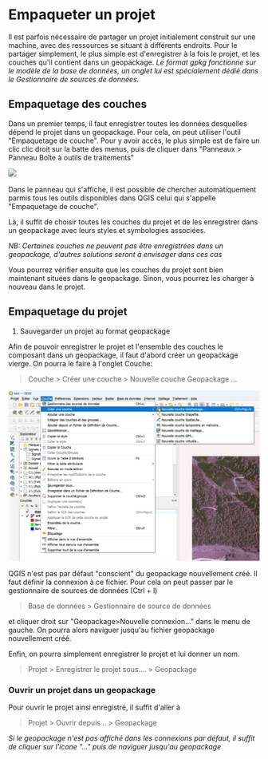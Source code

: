 # Empaqueter un projet

Il est parfois nécessaire de partager un projet initialement construit sur une machine, avec des ressources se situant à différents endroits. 
Pour le partager simplement, le plus simple est d'enregistrer à la fois le projet, et les couches qu'il contient dans un geopackage. 
_Le format gpkg fonctionne sur le modèle de la base de données, un onglet lui est spécialement dédié dans le Gestionnaire de sources de données._


## Empaquetage des couches

Dans un premier temps, il faut enregistrer toutes les données desquelles dépend le projet dans un geopackage. 
Pour cela, on peut utiliser l'outil "Empaquetage de couche".
Pour y avoir accès, le plus simple est de faire un clic clic droit sur la batte des menus, puis de cliquer dans "Panneaux > Panneau Boîte à outils de traitements"


![](./img/panneaux_barretoutils.png)


Dans le panneau qui s'affiche, il est possible de chercher automatiquement parmis tous les outils disponibles dans QGIS celui qui s'appelle "Empaquetage de couche". 

Là, il suffit de choisir toutes les couches du projet et de les enregistrer dans un geopackage avec leurs styles et symbologies associées. 

_NB: Certaines couches ne peuvent pas être enregistrées dans un geopackage, d'autres solutions seront à envisager dans ces cas_

Vous pourrez vérifier ensuite que les couches du projet sont bien maintenant situées dans le geopackage. Sinon, vous pourrez les charger à nouveau dans le projet.


## Empaquetage du projet 


1. Sauvegarder un projet au format geopackage

Afin de pouvoir enregistrer le projet et l'ensemble des couches le composant dans un geopackage, il faut d'abord créer un geopackage vierge. 
On pourra le faire à l'onglet Couche:
> Couche > Créer une couche > Nouvelle couche Geopackage ...


![](./img/creer_gpkg.png)


QGIS n'est pas par défaut "conscient" du geopackage nouvellement créé. Il faut définir la connexion à ce fichier. 
Pour cela on peut passer par le gestionnaire de sources de données (Ctrl + l) 
> Base de données > Gestionnaire de source de données

et cliquer droit sur "Geopackage>Nouvelle connexion..." dans le menu de gauche.
On pourra alors naviguer jusqu'au fichier geopackage nouvellement créé. 


Enfin, on pourra simplement enregistrer le projet et lui donner un nom.
> Projet > Enregistrer le projet sous.... > Geopackage



### Ouvrir un projet dans un geopackage

Pour ouvrir le projet ainsi enregistré, il suffit d'aller à 

> Projet > Ouvrir depuis .. > Geopackage


_Si le geopackage n'est pas affiché dans les connexions par défaut, il suffit de cliquer sur l'icone "..." puis de naviguer jusqu'au geopackage_

